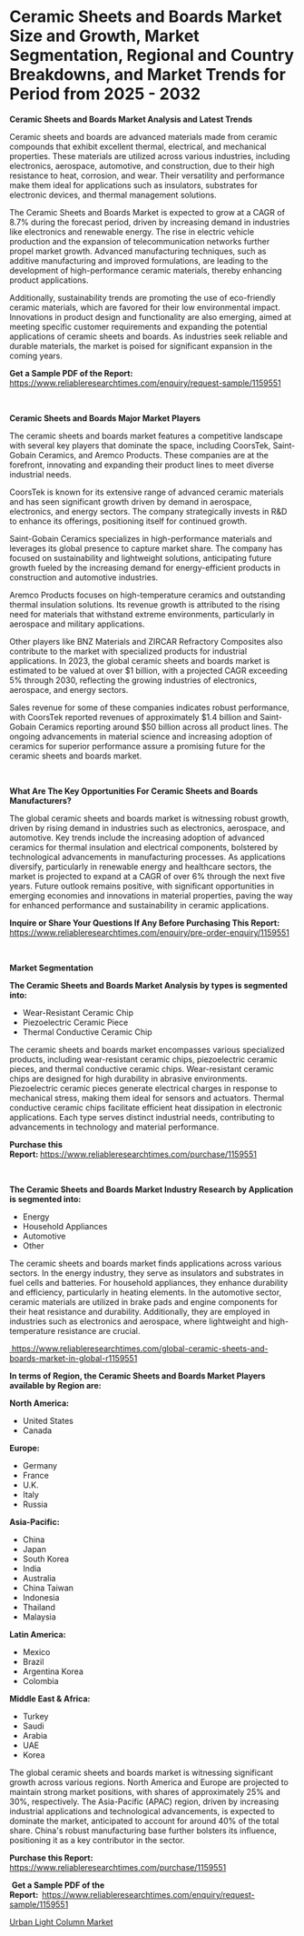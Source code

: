 <p><h1>Ceramic Sheets and Boards Market Size and Growth, Market Segmentation, Regional and Country Breakdowns, and Market Trends for Period from 2025 -  2032</h1></p><p><strong>Ceramic Sheets and Boards Market Analysis and Latest Trends</strong></p>
<p><p>Ceramic sheets and boards are advanced materials made from ceramic compounds that exhibit excellent thermal, electrical, and mechanical properties. These materials are utilized across various industries, including electronics, aerospace, automotive, and construction, due to their high resistance to heat, corrosion, and wear. Their versatility and performance make them ideal for applications such as insulators, substrates for electronic devices, and thermal management solutions.</p><p>The Ceramic Sheets and Boards Market is expected to grow at a CAGR of 8.7% during the forecast period, driven by increasing demand in industries like electronics and renewable energy. The rise in electric vehicle production and the expansion of telecommunication networks further propel market growth. Advanced manufacturing techniques, such as additive manufacturing and improved formulations, are leading to the development of high-performance ceramic materials, thereby enhancing product applications.</p><p>Additionally, sustainability trends are promoting the use of eco-friendly ceramic materials, which are favored for their low environmental impact. Innovations in product design and functionality are also emerging, aimed at meeting specific customer requirements and expanding the potential applications of ceramic sheets and boards. As industries seek reliable and durable materials, the market is poised for significant expansion in the coming years.</p></p>
<p><strong>Get a Sample PDF of the Report:&nbsp;</strong> <a href="https://www.reliableresearchtimes.com/enquiry/request-sample/1159551?utm_campaign=3038&utm_medium=2&utm_source=Github&utm_content=ia&utm_term=22032025&utm_id=ceramic-sheets-and-boards">https://www.reliableresearchtimes.com/enquiry/request-sample/1159551</a></p>
<p>&nbsp;</p>
<p><strong>Ceramic Sheets and Boards Major Market Players</strong></p>
<p><p>The ceramic sheets and boards market features a competitive landscape with several key players that dominate the space, including CoorsTek, Saint-Gobain Ceramics, and Aremco Products. These companies are at the forefront, innovating and expanding their product lines to meet diverse industrial needs.</p><p>CoorsTek is known for its extensive range of advanced ceramic materials and has seen significant growth driven by demand in aerospace, electronics, and energy sectors. The company strategically invests in R&D to enhance its offerings, positioning itself for continued growth.</p><p>Saint-Gobain Ceramics specializes in high-performance materials and leverages its global presence to capture market share. The company has focused on sustainability and lightweight solutions, anticipating future growth fueled by the increasing demand for energy-efficient products in construction and automotive industries.</p><p>Aremco Products focuses on high-temperature ceramics and outstanding thermal insulation solutions. Its revenue growth is attributed to the rising need for materials that withstand extreme environments, particularly in aerospace and military applications.</p><p>Other players like BNZ Materials and ZIRCAR Refractory Composites also contribute to the market with specialized products for industrial applications. In 2023, the global ceramic sheets and boards market is estimated to be valued at over $1 billion, with a projected CAGR exceeding 5% through 2030, reflecting the growing industries of electronics, aerospace, and energy sectors.</p><p>Sales revenue for some of these companies indicates robust performance, with CoorsTek reported revenues of approximately $1.4 billion and Saint-Gobain Ceramics reporting around $50 billion across all product lines. The ongoing advancements in material science and increasing adoption of ceramics for superior performance assure a promising future for the ceramic sheets and boards market.</p></p>
<p>&nbsp;</p>
<p><strong>What Are The Key Opportunities For Ceramic Sheets and Boards Manufacturers?</strong></p>
<p><p>The global ceramic sheets and boards market is witnessing robust growth, driven by rising demand in industries such as electronics, aerospace, and automotive. Key trends include the increasing adoption of advanced ceramics for thermal insulation and electrical components, bolstered by technological advancements in manufacturing processes. As applications diversify, particularly in renewable energy and healthcare sectors, the market is projected to expand at a CAGR of over 6% through the next five years. Future outlook remains positive, with significant opportunities in emerging economies and innovations in material properties, paving the way for enhanced performance and sustainability in ceramic applications.</p></p>
<p><strong>Inquire or Share Your Questions If Any Before Purchasing This Report:</strong> <a href="https://www.reliableresearchtimes.com/enquiry/pre-order-enquiry/1159551?utm_campaign=3038&utm_medium=2&utm_source=Github&utm_content=ia&utm_term=22032025&utm_id=ceramic-sheets-and-boards">https://www.reliableresearchtimes.com/enquiry/pre-order-enquiry/1159551</a></p>
<p>&nbsp;</p>
<p><strong>Market Segmentation</strong></p>
<p><strong>The Ceramic Sheets and Boards Market Analysis by types is segmented into:</strong></p>
<p><ul><li>Wear-Resistant Ceramic Chip</li><li>Piezoelectric Ceramic Piece</li><li>Thermal Conductive Ceramic Chip</li></ul></p>
<p><p>The ceramic sheets and boards market encompasses various specialized products, including wear-resistant ceramic chips, piezoelectric ceramic pieces, and thermal conductive ceramic chips. Wear-resistant ceramic chips are designed for high durability in abrasive environments. Piezoelectric ceramic pieces generate electrical charges in response to mechanical stress, making them ideal for sensors and actuators. Thermal conductive ceramic chips facilitate efficient heat dissipation in electronic applications. Each type serves distinct industrial needs, contributing to advancements in technology and material performance.</p></p>
<p><strong>Purchase this Report:&nbsp;</strong><a href="https://www.reliableresearchtimes.com/purchase/1159551?utm_campaign=3038&utm_medium=2&utm_source=Github&utm_content=ia&utm_term=22032025&utm_id=ceramic-sheets-and-boards">https://www.reliableresearchtimes.com/purchase/1159551</a></p>
<p>&nbsp;</p>
<p><strong>The Ceramic Sheets and Boards Market Industry Research by Application is segmented into:</strong></p>
<p><ul><li>Energy</li><li>Household Appliances</li><li>Automotive</li><li>Other</li></ul></p>
<p><p>The ceramic sheets and boards market finds applications across various sectors. In the energy industry, they serve as insulators and substrates in fuel cells and batteries. For household appliances, they enhance durability and efficiency, particularly in heating elements. In the automotive sector, ceramic materials are utilized in brake pads and engine components for their heat resistance and durability. Additionally, they are employed in industries such as electronics and aerospace, where lightweight and high-temperature resistance are crucial.</p></p>
<p><a href="https://www.reliableresearchtimes.com/global-ceramic-sheets-and-boards-market-in-global-r1159551?utm_campaign=3038&utm_medium=2&utm_source=Github&utm_content=ia&utm_term=22032025&utm_id=ceramic-sheets-and-boards">&nbsp;https://www.reliableresearchtimes.com/global-ceramic-sheets-and-boards-market-in-global-r1159551</a></p>
<p><strong>In terms of Region, the Ceramic Sheets and Boards Market Players available by Region are:</strong></p>
<p>
    <p> <strong> North America: </strong>
        <ul>
            <li>United States</li>
            <li>Canada</li>
        </ul>
        </p> 
    <p> <strong> Europe: </strong>
        <ul>
            <li>Germany</li>
            <li>France</li>
            <li>U.K.</li>
            <li>Italy</li>
            <li>Russia</li>
        </ul>
        </p> 
    <p> <strong> Asia-Pacific: </strong>
        <ul>
            <li>China</li>
            <li>Japan</li>
            <li>South Korea</li>
            <li>India</li>
            <li>Australia</li>
            <li>China Taiwan</li>
            <li>Indonesia</li>
            <li>Thailand</li>
            <li>Malaysia</li>
        </ul>
        </p> 
    <p> <strong> Latin America: </strong>
        <ul>
            <li>Mexico</li>
            <li>Brazil</li>
            <li>Argentina Korea</li>
            <li>Colombia</li>
        </ul>
        </p> 
    <p> <strong> Middle East & Africa: </strong>
        <ul>
            <li>Turkey</li>
            <li>Saudi</li>
            <li>Arabia</li>
            <li>UAE</li>
            <li>Korea</li>
        </ul>
    </p>
    </p>
<p><p>The global ceramic sheets and boards market is witnessing significant growth across various regions. North America and Europe are projected to maintain strong market positions, with shares of approximately 25% and 30%, respectively. The Asia-Pacific (APAC) region, driven by increasing industrial applications and technological advancements, is expected to dominate the market, anticipated to account for around 40% of the total share. China's robust manufacturing base further bolsters its influence, positioning it as a key contributor in the sector.</p></p>
<p><strong>Purchase this Report: </strong><a href="https://www.reliableresearchtimes.com/purchase/1159551?utm_campaign=3038&utm_medium=2&utm_source=Github&utm_content=ia&utm_term=22032025&utm_id=ceramic-sheets-and-boards">https://www.reliableresearchtimes.com/purchase/1159551</a></p>
<p>&nbsp;<strong>Get a Sample PDF of the Report:&nbsp;&nbsp;</strong><a href="https://www.reliableresearchtimes.com/enquiry/request-sample/1159551?utm_campaign=3038&utm_medium=2&utm_source=Github&utm_content=ia&utm_term=22032025&utm_id=ceramic-sheets-and-boards">https://www.reliableresearchtimes.com/enquiry/request-sample/1159551</a></p>
<p><strong></strong></p>
<p><p><a href="https://github.com/voigttyagi/Market-Research-Report-List-1/blob/main/urban-light-column-market.md?utm_campaign=3038&utm_medium=2&utm_source=Github&utm_content=ia&utm_term=22032025&utm_id=ceramic-sheets-and-boards">Urban Light Column Market</a></p></p>